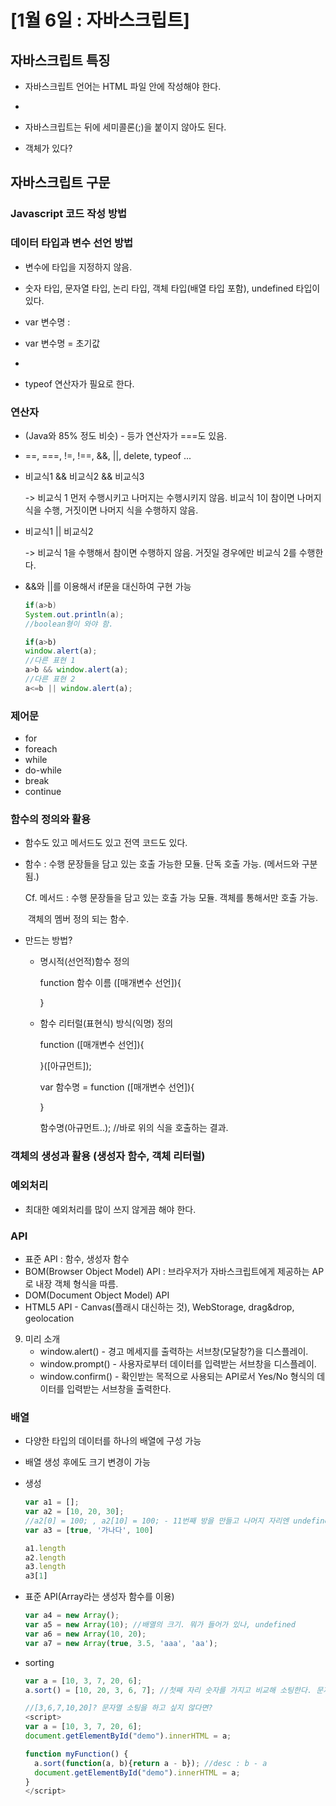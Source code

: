 # [1월 6일 : 자바스크립트]



## 자바스크립트 특징

- 자바스크립트 언어는 HTML 파일 안에 작성해야 한다.

- <script>
      이 안에 작성해야 한다.
  </script>

- 자바스크립트는 뒤에 세미콜론(;)을 붙이지 않아도 된다.

- 객체가 있다?



## 자바스크립트 구문

### Javascript 코드 작성 방법

### 데이터 타입과 변수 선언 방법

- 변수에 타입을 지정하지 않음.

- 숫자 타입, 문자열 타입, 논리 타입, 객체 타입(배열 타입 포함),  undefined 타입이 있다.

- var 변수명 :

- var 변수명 = 초기값

- <script>
      var v1;
      v1 = 10; //number
      v2 = '10'; //string
      v3 = true; //boolean
  </script>

- typeof 연산자가 필요로 한다.

### 연산자 

- (Java와 85% 정도 비슷) - 등가 연산자가 ===도 있음.

- ==, ===, !=, !==, &&, ||, delete, typeof ...

- 비교식1 && 비교식2 && 비교식3

  -> 비교식 1 먼저 수행시키고 나머지는 수행시키지 않음. 비교식 1이 참이면 나머지 식을 수행, 거짓이면 나머지 식을 수행하지 않음.

- 비교식1 || 비교식2

  -> 비교식 1을 수행해서 참이면 수행하지 않음. 거짓일 경우에만 비교식 2를 수행한다.

- &&와 ||를 이용해서 if문을 대신하여 구현 가능

  ```java
  if(a>b)
  System.out.println(a);
  //boolean형이 와야 함.
  ```

  ```javascript
  if(a>b)
  window.alert(a);
  //다른 표현 1
  a>b && window.alert(a);
  //다른 표현 2
  a<=b || window.alert(a);
  ```

  

### 제어문

- for
- foreach
- while
- do-while
- break
- continue

### 함수의 정의와 활용

- 함수도 있고 메서드도 있고 전역 코드<script> 수행문장들...</script>도 있다.

- 함수 : 수행 문장들을 담고 있는 호출 가능한 모듈. 단독 호출 가능. (메서드와 구분됨.)

  Cf. 메서드 : 수행 문장들을 담고 있는 호출 가능 모듈. 객체를 통해서만 호출 가능.

  ​                     객체의 멤버 정의 되는 함수.

- 만드는 방법?

  - 명시적(선언적)함수 정의 

    function 함수 이름 ([매개변수 선언]){

    

    }

  - 함수 리터럴(표현식) 방식(익명) 정의

    function ([매개변수 선언]){

    

    }([아규먼트]);

    var 함수명 = function ([매개변수 선언]){

    

    }

    함수명(아규먼트..); //바로 위의 식을 호출하는 결과.

### 객체의 생성과 활용 (생성자 함수, 객체 리터럴)

### 예외처리

- 최대한 예외처리를 많이 쓰지 않게끔 해야 한다.

### API

- 표준 API : 함수, 생성자 함수
- BOM(Browser Object Model) API : 브라우저가 자바스크립트에게 제공하는 AP로 내장 객체 형식을 따름.
- DOM(Document Object Model) API
- HTML5 API - Canvas(플래시 대신하는 것), WebStorage, drag&drop, geolocation

9. 미리 소개
   - window.alert() - 경고 메세지를 출력하는 서브창(모달창?)을 디스플레이.
   - window.prompt() - 사용자로부터 데이터를 입력받는 서브창을 디스플레이.
   - window.confirm() - 확인받는 목적으로 사용되는 API로서 Yes/No 형식의 데이터를 입력받는 서브창을 출력한다.

### 배열

- 다양한 타입의 데이터를 하나의 배열에 구성 가능

- 배열 생성 후에도 크기 변경이 가능

- 생성

  ```javascript
  var a1 = [];
  var a2 = [10, 20, 30];                 
  //a2[0] = 100; , a2[10] = 100; - 11번째 방을 만들고 나머지 자리엔 undefined를 채운다.
  var a3 = [true, '가나다', 100]
  
  a1.length
  a2.length
  a3.length
  a3[1]
  ```

- 표준 API(Array라는 생성자 함수를 이용)

  ```javascript
  var a4 = new Array();
  var a5 = new Array(10); //배열의 크기. 뭐가 들어가 있나, undefined
  var a6 = new Array(10, 20);
  var a7 = new Array(true, 3.5, 'aaa', 'aa');
  ```

- sorting

  ```javascript
  var a = [10, 3, 7, 20, 6];
  a.sort() = [10, 20, 3, 6, 7]; //첫째 자리 숫자를 가지고 비교해 소팅한다. 문자열로 보는 것.
  
  //[3,6,7,10,20]? 문자열 소팅을 하고 싶지 않다면?
  <script>
  var a = [10, 3, 7, 20, 6];
  document.getElementById("demo").innerHTML = a;
  
  function myFunction() {
    a.sort(function(a, b){return a - b}); //desc : b - a
    document.getElementById("demo").innerHTML = a;
  }
  </script>
  ```

  